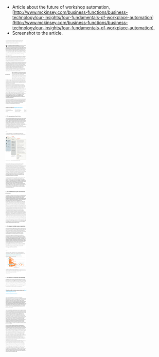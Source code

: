 * Article about the future of workshop automation, [http://www.mckinsey.com/business-functions/business-technology/our-insights/four-fundamentals-of-workplace-automation](http://www.mckinsey.com/business-functions/business-technology/our-insights/four-fundamentals-of-workplace-automation).
* Screenshot to the article.

![./20161005-1325-gmt+2-4-fundamentals-of-workplace-automation-1.png](./20161005-1325-gmt+2-4-fundamentals-of-workplace-automation-1.png)